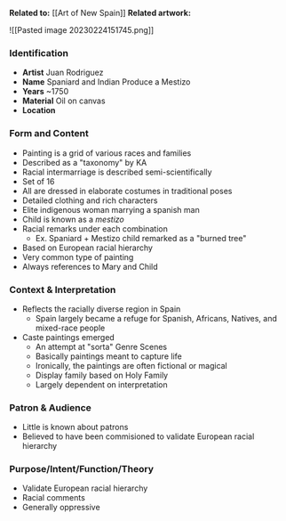 **Related to:** [[Art of New Spain]]
**Related artwork:** 

![[Pasted image 20230224151745.png]]

### Identification
- **Artist** Juan Rodriguez 
- **Name** Spaniard and Indian Produce a Mestizo
- **Years** ~1750
- **Material** Oil on canvas
- **Location** 

### Form and Content
- Painting is a grid of various races and families
- Described as a "taxonomy" by KA
- Racial intermarriage is described semi-scientifically
- Set of 16
- All are dressed in elaborate costumes in traditional poses
- Detailed clothing and rich characters
- Elite indigenous woman marrying a spanish man
- Child is known as a $mestizo$ 
- Racial remarks under each combination
	- Ex. Spaniard + Mestizo child remarked as a "burned tree"
- Based on European racial hierarchy
- Very common type of painting
- Always references to Mary and Child

### Context & Interpretation
- Reflects the racially diverse region in Spain
	- Spain largely became a refuge for Spanish, Africans, Natives, and mixed-race people
- Caste paintings emerged
	- An attempt at "sorta" Genre Scenes
	- Basically paintings meant to capture life
	- Ironically, the paintings are often fictional or magical
	- Display family based on Holy Family
	- Largely dependent on interpretation

### Patron & Audience
- Little is known about patrons
- Believed to have been commisioned to validate European racial hierarchy

### Purpose/Intent/Function/Theory
- Validate European racial hierarchy
- Racial comments
- Generally oppressive